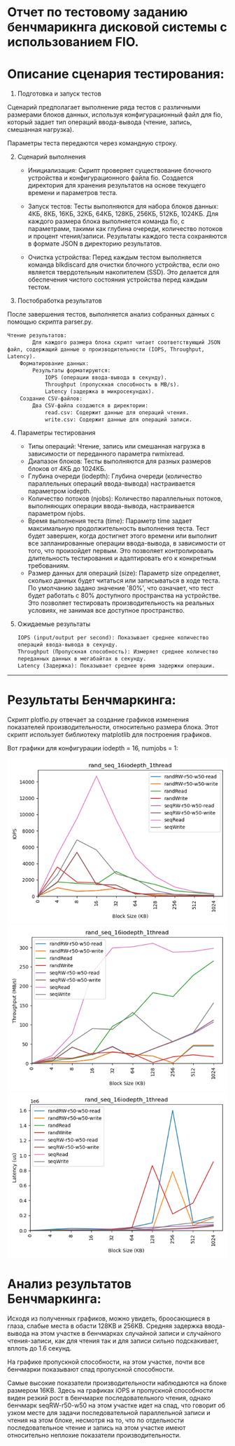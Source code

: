 # Отчет по тестовому заданию бенчмарикнга дисковой системы с использованием FIO.

# Описание сценария тестирования:
1. Подготовка и запуск тестов

Сценарий предполагает выполнение ряда тестов с различными размерами блоков данных, используя конфигурационный файл для fio, который задает тип операций ввода-вывода (чтение, запись, смешанная нагрузка).

Параметры теста передаются через командную строку.

2. Сценарий выполнения

    * Инициализация:
        Скрипт проверяет существование блочного устройства и конфигурационного файла fio.
        Создается директория для хранения результатов на основе текущего времени и параметров теста.

    * Запуск тестов:
        Тесты выполняются для набора блоков данных: 4КБ, 8КБ, 16КБ, 32КБ, 64КБ, 128КБ, 256КБ, 512КБ, 1024КБ.
        Для каждого размера блока выполняется команда fio, с параметрами, такими как глубина очереди, количество потоков и процент чтения/записи.
        Результаты каждого теста сохраняются в формате JSON в директорию результатов.

    * Очистка устройства:
        Перед каждым тестом выполняется команда blkdiscard для очистки блочного устройства, если оно является твердотельным накопителем (SSD). Это делается для обеспечения чистого состояния устройства перед каждым тестом.

3. Постобработка результатов

После завершения тестов, выполняется анализ собранных данных с помощью скрипта parser.py.
    
    Чтение результатов:
            Для каждого размера блока скрипт читает соответствующий JSON файл, содержащий данные о производительности (IOPS, Throughput, Latency).
        Форматирование данных:
            Результаты форматируются:
                IOPS (операции ввода-вывода в секунду).
                Throughput (пропускная способность в MB/s).
                Latency (задержка в микросекундах).
        Создание CSV-файлов:
            Два CSV-файла создаются в директории:
                read.csv: Содержит данные для операций чтения.
                write.csv: Содержит данные для операций записи.

4. Параметры тестирования

    * Типы операций:
        Чтение, запись или смешанная нагрузка в зависимости от переданного параметра rwmixread.
    * Диапазон блоков:
        Тесты выполняются для разных размеров блоков от 4КБ до 1024КБ.
    * Глубина очереди (iodepth):
        Глубина очереди (количество параллельных операций ввода-вывода) настраивается параметром iodepth.
    * Количество потоков (njobs):
        Количество параллельных потоков, выполняющих операции ввода-вывода, настраивается параметром njobs.
    * Время выполнения теста (time):
        Параметр time задает максимальную продолжительность выполнения теста. Тест будет завершен, когда достигнет этого времени или выполнит все запланированные операции ввода-вывода, в зависимости от того, что произойдет первым. Это позволяет контролировать длительность тестирования и адаптировать его к конкретным требованиям.
    * Размер данных для операций (size):
        Параметр size определяет, сколько данных будет читаться или записываться в ходе теста. По умолчанию задано значение '80%', что означает, что тест будет работать с 80% доступного пространства на устройстве. Это позволяет тестировать производительность на реальных условиях, не занимая все доступное пространство.

5. Ожидаемые результаты

       IOPS (input/output per second): Показывает среднее количество операций ввода-вывода в секунду.
       Throughput (Пропускная способность): Измеряет среднее количество переданных данных в мегабайтах в секунду.
       Latency (Задержка): Показывает среднее время задержки операции. 
***

# Результаты Бенчмаркинга:

Скрипт plotfio.py отвечает за создание графиков изменения показателей производительности, относительно размера блока.
Этот скрипт использует библиотеку matplotlib для построения графиков.

Вот графики для конфигурации iodepth = 16, numjobs = 1: 

![testplot_iops.png](outplot/testplot_iops.png)
![testplot_throughput.png](outplot/testplot_throughput.png)
![testplot_latency.png](outplot/testplot_latency.png)

# Анализ результатов Бенчмаркинга:

Исходя из полученных графиков, можно увидеть, броосающиеся в глаза, слабые места в обасти 128KB и 256KB.
Средняя задержка ввода-вывода на этом участке в бенчмарках случайной записи и случайного чтения-записи, как для чтения так и для записи сильно подскакивает, вплоть до 1.6 секунд.

На графике пропускной способности, на этом участке, почти все бенчмарки показывают спад пропускной способности.

Самые высокие показатели производительности наблюдаются на блоке размером 16KB. Здесь на графиках iOPS и пропускной способности
виден резкий рост в бенчмарке последовательного чтения, однако бенчмарк seqRW-r50-w50 на этом участке идет на спад, что говорит об узком месте для задачи последовательной параллельной записи и чтения на этом блоке, несмотря на то, что по отдельности последовательное чтение и запись на этом участке имеют относительно неплохие показатели производительности.
